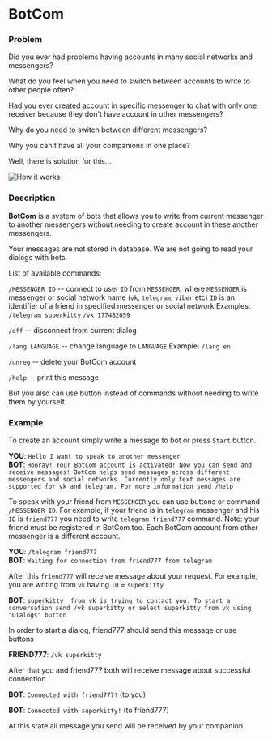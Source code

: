 # BotCom

### Problem
Did you ever had problems having accounts in many social networks and messengers?

What do you feel when you need to switch between accounts to write to other people often?

Had you ever created account in specific messenger to chat with only one receiver
because they don't have account in other messengers?

Why do you need to switch between different messengers?

Why you can't have all your companions in one place?

Well, there is solution for this...

![How it works](https://maxsior.github.io/BotCom/images/new_scheme.png)

### Description
**BotCom** is a system of bots that allows you to write from current messenger to another messengers
without needing to create account in these another messengers.

Your messages are not stored in database.
We are not going to read your dialogs with bots.

List of available commands:

  `/MESSENGER ID` -- connect to user `ID` from `MESSENGER`, where
    `MESSENGER` is messenger or social network name (`vk`, `telegram`, `viber` etc)
    `ID` is an identifier of a friend in specified messenger or social network
  Examples:
    `/telegram superkitty`
    `/vk 177482059`

  `/off` -- disconnect from current dialog

  `/lang LANGUAGE` -- change language to `LANGUAGE`
  Example: `/lang en`

  `/unreg` -- delete your BotCom account

  `/help` -- print this message

But you also can use button instead of commands
without needing to write them by yourself.

### Example
 To create an account simply write a message to bot
 or press `Start` button.
 
**YOU**: `Hello I want to speak to another messenger` <br>
**BOT**: `Hooray!
  Your BotCom account is activated! Now you can send and receive messages!
  BotCom helps send messages across different messengers and social networks.
  Currently only text messages are supported for vk and telegram.
  For more information send /help`

 To speak with your friend from `MESSENGER` you can use buttons
 or command `/MESSENGER ID`.
 For example,
 if your friend is in `telegram` messenger and his `ID` is `friend777`
 you need to write `telegram friend777` command.
 Note: your friend must be registered in BotCom too.
 Each BotCom account from other messenger is a different account.

**YOU**: `/telegram friend777` <br>
**BOT**: `Waiting for connection from friend777 from telegram`

 After this `friend777` will receive message about your request.
 For example, you are writing from `vk` having `ID` = `superkitty` 
 
**BOT**: `superkitty  from vk is trying to contact you.
  To start a conversation
  send /vk superkitty
  or select superkitty from vk using "Dialogs" button`

 In order to start a dialog, friend777 should send this message or use buttons

**FRIEND777**: `/vk superkitty`

 After that you and friend777 both will receive message about successful connection

**BOT**: `Connected with friend777!`
(to you)

**BOT**: `Connected with superkitty!`
(to friend777)

 At this state all message you send will be received by your companion.
